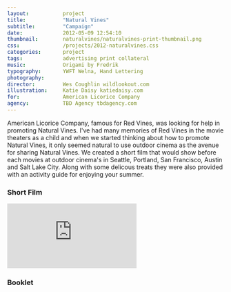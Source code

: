 ```yaml
---
layout:           project
title:            "Natural Vines"
subtitle:         "Campaign"
date:             2012-05-09 12:54:10
thumbnail:        naturalvines/naturalvines-print-thumbnail.png
css:              /projects/2012-naturalvines.css
categories:       project
tags:             advertising print collateral 
music:            Origami by Fredrik
typography:       YWFT Welna, Hand Lettering
photography:      
director:         Wes Coughlin wildlookout.com
illustration:     Katie Daisy katiedaisy.com
for:              American Licorice Company
agency:           TBD Agency tbdagency.com
---
```

American Licorice Company, famous for Red Vines, was looking for help in promoting Natural Vines. I've had many memories of Red Vines in the movie theaters as a child and when we started thinking about how to promote Natural Vines, it only seemed natural to use outdoor cinema as the avenue for sharing Natural Vines. We created a short film that would show before each movies at outdoor cinema's in Seattle, Portland, San Francisco, Austin and Salt Lake City. Along with some delicous treats they were also provided with an activity guide for enjoying your summer.

<h3 class="note">Short Film</h3>
<div class="short-film">
  <div class='embed-container'><iframe src='https://player.vimeo.com/video/127878146' frameborder='0' webkitAllowFullScreen mozallowfullscreen allowFullScreen></iframe></div>
</div>
<h3 class="note">Booklet</h3>
<div class="natural-vines-cover"></div>
<div class="container">
  <div class="natural-vines-plant"></div>
  <div class="natural-vines-moon"></div>
</div>
<div class="natural-vines-bird"></div>